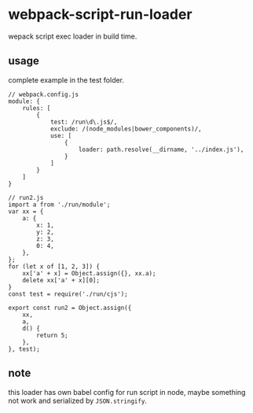# webpack-script-run-loader
wepack script exec loader in build time.

## usage
complete example in the test folder.

```
// webpack.config.js
module: {
    rules: [
        {
            test: /run\d\.js$/, 
            exclude: /(node_modules|bower_components)/,
            use: [
                {
                    loader: path.resolve(__dirname, '../index.js'),
                }
            ]
        }
    ]
}
```

```
// run2.js
import a from './run/module';
var xx = {
    a: {
        x: 1,
        y: 2,
        z: 3,
        0: 4,
    },
};
for (let x of [1, 2, 3]) {
    xx['a' + x] = Object.assign({}, xx.a);
    delete xx['a' + x][0];
}
const test = require('./run/cjs');

export const run2 = Object.assign({
    xx,
    a,
    d() {
        return 5;
    },
}, test);

```
## note
this loader has own babel config for run script in node, maybe something not work and serialized by `JSON.stringify`.
